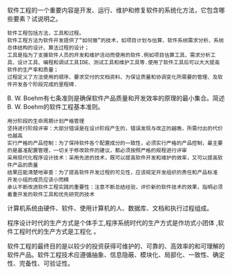 软件工程的一个重要内容是开发、运行、维护和修复软件的系统化方法，它包含哪些要素？试说明之。

```
软件工程包括方法，工具和过程。
软件工程方法为软件开发提供了“如何做”的技术，如项目计划与估算、软件系统需求分析、系统总体结构的设计、算法过程的设计；
工具是指为了支援软件人员的开发和维护活动而使用的软件.例如项目估算工具、需求分析工具、设计工具、编程和调试工具IDE、测试工具和维护工具等.使用了软件工具后可以大大提高软件的生产率和质量；
过程定义了方法使用的顺序、要求交付的文档资料、为保证质量和协调变化所需要的管理、及软件开发各个阶段完成的里程碑.​
```

B. W. Boehm有七条准则是确保软件产品质量和开发效率的原理的最小集合。简述B. W. Boehm的软件工程基本准则。

```
用分阶段的生命周期计划严格管理
坚持进行阶段评审：大部分错误是在设计阶段产生的，错误发现与改正的越晚，所需付出的代价也越高
实行严格的产品控制：为了保持软件各个配置成分的一致性，必须实行严格的产品控制，最主要的是基准配置管理，一切关于修改软件的建议，都必须按照严格的规程进行评审
采用现代化程序设计技术：采用先进的技术，既可以提高软件开发和维护的效率，又可以提高软件产品的质量
结果应能清楚地审查：为了提高软件开发过程的可见性，应该规定开发组织的责任和产品标准
开发小组的成员应该小而精
承认不断改进软件工程实践的重要性：注意不断总结经验，评价新的软件技术的效果，指明必须着重开发的软件工具和优先研究的技术
```

计算机系统由硬件、软件、使用计算机的人、数据库、文档和执行过程组成。

程序设计时代的生产方式是个体手工,程序系统时代的生产方式是作坊式小团体 ,软件工程时代的生产方式是工程化 。

软件工程的最终目的是以较少的投资获得可维护的、可靠的、高效率的和可理解的软件产品。软件工程技术应遵循抽象、信息隐蔽、模块化、局部化、一致性、确定性、完备性、可验证性。